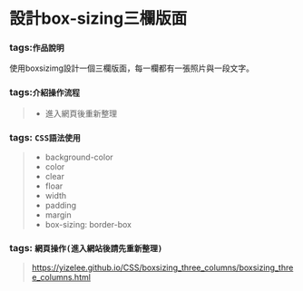 # 設計box-sizing三欄版面
### tags:`作品說明`  
使用boxsizimg設計一個三欄版面，每一欄都有一張照片與一段文字。
### tags:`介紹操作流程`  
> * 進入網頁後重新整理
### tags: `CSS語法使用`
>* background-color
>* color  
>* clear
>* floar
>* width
>* padding
>* margin
>* box-sizing: border-box
### tags: `網頁操作(進入網站後請先重新整理)`
> https://yizelee.github.io/CSS/boxsizing_three_columns/boxsizing_three_columns.html
